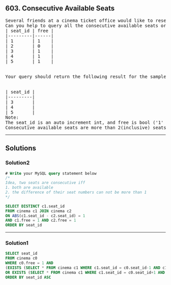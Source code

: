 ## 603. Consecutive Available Seats
<pre>
Several friends at a cinema ticket office would like to reserve consecutive available seats.
Can you help to query all the consecutive available seats order by the seat_id using the following cinema table?
| seat_id | free |
|---------|------|
| 1       | 1    |
| 2       | 0    |
| 3       | 1    |
| 4       | 1    |
| 5       | 1    |
 

Your query should return the following result for the sample case above.
 

| seat_id |
|---------|
| 3       |
| 4       |
| 5       |
Note:
The seat_id is an auto increment int, and free is bool ('1' means free, and '0' means occupied.).
Consecutive available seats are more than 2(inclusive) seats consecutively available.
</pre>

--------------------------------------------------
## Solutions
### Solution2
```sql
# Write your MySQL query statement below
/*
Idea, two seats are consecutive iff
1. both are available
2. the difference of their seat numbers can not be more than 1
*/

SELECT DISTINCT c1.seat_id
FROM cinema c1 JOIN cinema c2
ON ABS(c1.seat_id - c2.seat_id) = 1
AND c1.free = 1 AND c2.free = 1
ORDER BY seat_id
```
--------------------------------------------------
### Solution1
```sql
SELECT seat_id
FROM cinema c0
WHERE c0.free = 1 AND
(EXISTS (SELECT * FROM cinema c1 WHERE c1.seat_id = c0.seat_id-1 AND c1.free = 1)
OR EXISTS (SELECT * FROM cinema c1 WHERE c1.seat_id = c0.seat_id+1 AND c1.free = 1))
ORDER BY seat_id ASC
```
